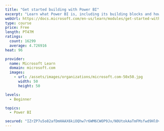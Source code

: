 ```yaml
---
title: "Get started building with Power BI"
excerpt: "Learn what Power BI is, including its building blocks and how they work together."
webUrl: https://docs.microsoft.com/en-us/learn/modules/get-started-with-power-bi/
type: course
price: Free
length: PT47M
ratings:
  count: 16299
  average: 4.726916
heat: 96

provider:
  name: Microsoft Learn
  domain: microsoft.com
  images:
    - url: /assets/images/organizations/microsoft.com-50x50.jpg
      width: 50
      height: 50

levels:
  - Beginner

topics:
  - Power BI

secured: "IZrZP7u5o82afDmHAAX6kiOQhw7r6WM6CWOP9Jx/N0UtokAaTmFMsfwd9HlOvNxLFPd2T7MypD8dz8c8CHo60TMmKAh3DUvdT4irfSYLK0OL/0k1wrKPZWb9xJ8ZgCzzpf9EiFOBPVNb7EafWlp/+DNnaJhI8fzzbrQ+Tcj42vJ/Ck8FkRb0JUsGaiay4GIFU02ey4HqxZ8nwP0xyVmCxZCy2d19TozgqbqflS14ZhQdOfDg9aru+H8KdCisMSZ8OXaFyap0545v5/jz5WtsWksWK+iEe1pN4g1/glTSjeENRjXvhMh+Rz3VPDHnKkuoYXbGXavEMmmYRQrMg2wvvz7hMzGF2znM6Dpwg85+ofGq2HeYPD6NfnYFM1JQ8Y1zJaSvI4npbrpbICMZ60sOnA==;EOgCahyX5OHngzSCblxlQw=="
---
```


